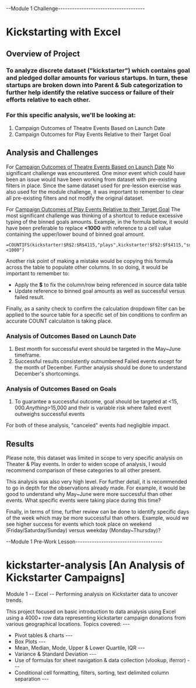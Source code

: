 --Module 1 Challenge-------------------------------------

# Kickstarting with Excel

## Overview of Project
### To analyze discrete dataset ("kickstarter") which contains goal and pledged dollar amounts for various startups.  In turn, these startups are broken down into Parent & Sub categorization to further help identify the relative success or failure of their efforts relative to each other.  
### For this specific analysis, we'll be looking at:
1. Campaign Outcomes of Theatre Events Based on Launch Date
2. Campaign Outcomes for Play Events Relative to their Target Goal

## Analysis and Challenges
For [Campaign Outcomes of Theatre Events Based on Launch Date](Theater_Outcomes_vs_Launch.png)
No significant challenge was encountered.  One minor event which could have been an issue would have been working from dataset with pre-existing filters in place.  Since the same dataset used for pre-lesson exercise was also used for the module challenge, it was important to remember to clear all pre-existing filters and not modify the original dataset.

For [Campaign Outcomes of Play Events Relative to their Target Goal](Outcomes_vs_Goals.png)
The most significant challenge was thinking of a shortcut to reduce excessive typing of the binned goals amounts.  Example, in the formula below, it would have been preferable to replace **<1000** with reference to a cell value containing the upper/lower bound of binned goal amount.
```
=COUNTIFS(kickstarter!$R$2:$R$4115,"plays",kickstarter!$F$2:$F$4115,"successful",kickstarter!$D$2:$D$4115,"<1000")
```
Another risk point of making a mistake would be copying this formula across the table to populate other columns.  In so doing, it would be important to remember to:
- Apply the **$** to fix the column/row being referenced in source data table 
- Update reference to binned goal amounts as well as successful versus failed result.

Finally, as a sanity check to confirm the calculation dropdown filter can be applied to the source table for a specific set of bin conditions to confirm an accurate COUNT calculaiton is taking place.

### Analysis of Outcomes Based on Launch Date
1. Best month for successful event should be targeted in the May~June timeframe.
2. Successful results consistently outnumbered Failed events except for the month of December.  Further analysis should be done to understand December's shortcomings.

### Analysis of Outcomes Based on Goals
1.  To guarantee a successful outcome, goal should be targeted at <$15,000.  Anything >$15,000 and their is variable risk where failed event outweighs successful events

For both of these analysis, "canceled" events had negligible impact.



## Results

Please note, this dataset was limited in scope to very specific analysis on Theater & Play events.  In order to widen scope of analysis, I would recommend comparison of these categories to all other present.  

This analysis was also very high level.  For further detail, it is recommended to go in depth for the observations already made.  For example, it would be good to understand why May~June were more successful than other events.  What specific events were taking place during this time?

Finally, in terms of time, further review can be done to identify specific days of the week which may be more successful than others.  Example, would we see higher success for events which took place on weekend (Friday/Saturday/Sunday) versus weekday (Monday~Thursday)?









--Module 1 Pre-Work Lesson-------------------------------------
# kickstarter-analysis [An Analysis of Kickstarter Campaigns]
Module 1 -- Excel -- Performing analysis on Kickstarter data to uncover trends.

This project focused on basic introduction to data analysis using Excel using a 4000+ row data representing kickstarter campaign donations from various geographical locations.
Topics covered: ---
* Pivot tables & charts ---
* Box Plots ---
* Mean, Median, Mode, Upper & Lower Quartile, IQR ---
* Variance & Standard Deviation ---
* Use of formulas for sheet navigation & data collection (vlookup, iferror) ---
* Conditional cell formatting, filters, sorting, text delimited column separation ---
